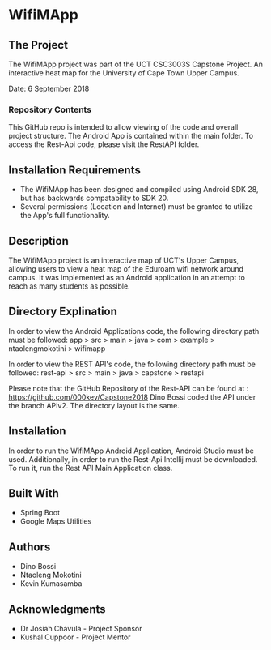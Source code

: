 # WifiMApp

## The Project

The WifiMApp project was part of the UCT CSC3003S Capstone Project.
An interactive heat map for the University of Cape Town Upper Campus.

Date: 6 September 2018

### Repository Contents

This GitHub repo is intended to allow viewing of the code and overall project structure. 
The Android App is contained within the main folder. To access the Rest-Api code, please visit the RestAPI folder.

## Installation Requirements

* The WifiMApp has been designed and compiled using Android SDK 28, but has backwards compatability to SDK 20.
* Several permissions (Location and Internet) must be granted to utilize the App's full functionality.

## Description

The WifiMApp project is an interactive map of UCT's Upper Campus, allowing users to view a heat map of the Eduroam wifi network
around campus. It was implemented as an Android application in an attempt to reach as many students as possible.

## Directory Explination

In order to view the Android Applications code, the following directory path must be followed:
app > src > main > java > com > example > ntaolengmokotini > wifimapp

In order to view the REST API's code, the following directory path must be followed:
rest-api > src > main > java > capstone > restapi 

Please note that the GitHub Repository of the Rest-API can be found at : https://github.com/000kev/Capstone2018
Dino Bossi coded the API under the branch APIv2. The directory layout is the same. 

## Installation

In order to run the WifiMApp Android Application, Android Studio must be used.
Additionally, in order to run the Rest-Api Intellij must be downloaded. To run it, run the Rest API Main Application class.

## Built With

* Spring Boot
* Google Maps Utilities

## Authors

* Dino Bossi
* Ntaoleng Mokotini
* Kevin Kumasamba


## Acknowledgments

* Dr Josiah Chavula - Project Sponsor
* Kushal Cuppoor - Project Mentor

